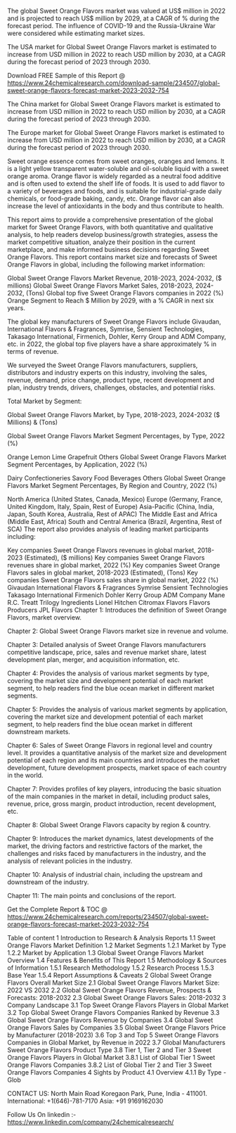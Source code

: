 The global Sweet Orange Flavors market was valued at US$ million in 2022 and is projected to reach US$ million by 2029, at a CAGR of % during the forecast period. The influence of COVID-19 and the Russia-Ukraine War were considered while estimating market sizes.

The USA market for Global Sweet Orange Flavors market is estimated to increase from USD million in 2022 to reach USD million by 2030, at a CAGR during the forecast period of 2023 through 2030.

Download FREE Sample of this Report @ https://www.24chemicalresearch.com/download-sample/234507/global-sweet-orange-flavors-forecast-market-2023-2032-754

The China market for Global Sweet Orange Flavors market is estimated to increase from USD million in 2022 to reach USD million by 2030, at a CAGR during the forecast period of 2023 through 2030.

The Europe market for Global Sweet Orange Flavors market is estimated to increase from USD million in 2022 to reach USD million by 2030, at a CAGR during the forecast period of 2023 through 2030.

Sweet orange essence comes from sweet oranges, oranges and lemons. It is a light yellow transparent water-soluble and oil-soluble liquid with a sweet orange aroma. Orange flavor is widely regarded as a neutral food additive and is often used to extend the shelf life of foods. It is used to add flavor to a variety of beverages and foods, and is suitable for industrial-grade daily chemicals, or food-grade baking, candy, etc. Orange flavor can also increase the level of antioxidants in the body and thus contribute to health.

This report aims to provide a comprehensive presentation of the global market for Sweet Orange Flavors, with both quantitative and qualitative analysis, to help readers develop business/growth strategies, assess the market competitive situation, analyze their position in the current marketplace, and make informed business decisions regarding Sweet Orange Flavors. This report contains market size and forecasts of Sweet Orange Flavors in global, including the following market information:

Global Sweet Orange Flavors Market Revenue, 2018-2023, 2024-2032, ($ millions)
Global Sweet Orange Flavors Market Sales, 2018-2023, 2024-2032, (Tons)
Global top five Sweet Orange Flavors companies in 2022 (%)
Orange Segment to Reach $ Million by 2029, with a % CAGR in next six years.

The global key manufacturers of Sweet Orange Flavors include Givaudan, International Flavors & Fragrances, Symrise, Sensient Technologies, Takasago International, Firmenich, Dohler, Kerry Group and ADM Company, etc. in 2022, the global top five players have a share approximately % in terms of revenue.

We surveyed the Sweet Orange Flavors manufacturers, suppliers, distributors and industry experts on this industry, involving the sales, revenue, demand, price change, product type, recent development and plan, industry trends, drivers, challenges, obstacles, and potential risks.

Total Market by Segment:

Global Sweet Orange Flavors Market, by Type, 2018-2023, 2024-2032 ($ Millions) & (Tons)

Global Sweet Orange Flavors Market Segment Percentages, by Type, 2022 (%)

Orange
Lemon
Lime
Grapefruit
Others
Global Sweet Orange Flavors Market Segment Percentages, by Application, 2022 (%)

Dairy
Confectioneries
Savory Food
Beverages
Others
Global Sweet Orange Flavors Market Segment Percentages, By Region and Country, 2022 (%)

North America (United States, Canada, Mexico)
Europe (Germany, France, United Kingdom, Italy, Spain, Rest of Europe)
Asia-Pacific (China, India, Japan, South Korea, Australia, Rest of APAC)
The Middle East and Africa (Middle East, Africa)
South and Central America (Brazil, Argentina, Rest of SCA)
The report also provides analysis of leading market participants including:

Key companies Sweet Orange Flavors revenues in global market, 2018-2023 (Estimated), ($ millions)
Key companies Sweet Orange Flavors revenues share in global market, 2022 (%)
Key companies Sweet Orange Flavors sales in global market, 2018-2023 (Estimated), (Tons)
Key companies Sweet Orange Flavors sales share in global market, 2022 (%)
Givaudan
International Flavors & Fragrances
Symrise
Sensient Technologies
Takasago International
Firmenich
Dohler
Kerry Group
ADM Company
Mane
R.C. Treatt
Trilogy Ingredients
Lionel Hitchen
Citromax Flavors
Flavors Producers
JPL Flavors
Chapter 1: Introduces the definition of Sweet Orange Flavors, market overview.

Chapter 2: Global Sweet Orange Flavors market size in revenue and volume.

Chapter 3: Detailed analysis of Sweet Orange Flavors manufacturers competitive landscape, price, sales and revenue market share, latest development plan, merger, and acquisition information, etc.

Chapter 4: Provides the analysis of various market segments by type, covering the market size and development potential of each market segment, to help readers find the blue ocean market in different market segments.

Chapter 5: Provides the analysis of various market segments by application, covering the market size and development potential of each market segment, to help readers find the blue ocean market in different downstream markets.

Chapter 6: Sales of Sweet Orange Flavors in regional level and country level. It provides a quantitative analysis of the market size and development potential of each region and its main countries and introduces the market development, future development prospects, market space of each country in the world.

Chapter 7: Provides profiles of key players, introducing the basic situation of the main companies in the market in detail, including product sales, revenue, price, gross margin, product introduction, recent development, etc.

Chapter 8: Global Sweet Orange Flavors capacity by region & country.

Chapter 9: Introduces the market dynamics, latest developments of the market, the driving factors and restrictive factors of the market, the challenges and risks faced by manufacturers in the industry, and the analysis of relevant policies in the industry.

Chapter 10: Analysis of industrial chain, including the upstream and downstream of the industry.

Chapter 11: The main points and conclusions of the report.

Get the Complete Report & TOC @ https://www.24chemicalresearch.com/reports/234507/global-sweet-orange-flavors-forecast-market-2023-2032-754

Table of content
1 Introduction to Research & Analysis Reports
1.1 Sweet Orange Flavors Market Definition
1.2 Market Segments
1.2.1 Market by Type
1.2.2 Market by Application
1.3 Global Sweet Orange Flavors Market Overview
1.4 Features & Benefits of This Report
1.5 Methodology & Sources of Information
1.5.1 Research Methodology
1.5.2 Research Process
1.5.3 Base Year
1.5.4 Report Assumptions & Caveats
2 Global Sweet Orange Flavors Overall Market Size
2.1 Global Sweet Orange Flavors Market Size: 2022 VS 2032
2.2 Global Sweet Orange Flavors Revenue, Prospects & Forecasts: 2018-2032
2.3 Global Sweet Orange Flavors Sales: 2018-2032
3 Company Landscape
3.1 Top Sweet Orange Flavors Players in Global Market
3.2 Top Global Sweet Orange Flavors Companies Ranked by Revenue
3.3 Global Sweet Orange Flavors Revenue by Companies
3.4 Global Sweet Orange Flavors Sales by Companies
3.5 Global Sweet Orange Flavors Price by Manufacturer (2018-2023)
3.6 Top 3 and Top 5 Sweet Orange Flavors Companies in Global Market, by Revenue in 2022
3.7 Global Manufacturers Sweet Orange Flavors Product Type
3.8 Tier 1, Tier 2 and Tier 3 Sweet Orange Flavors Players in Global Market
3.8.1 List of Global Tier 1 Sweet Orange Flavors Companies
3.8.2 List of Global Tier 2 and Tier 3 Sweet Orange Flavors Companies
4 Sights by Product
4.1 Overview
4.1.1 By Type - Glob

CONTACT US:
North Main Road Koregaon Park, Pune, India - 411001.
International: +1(646)-781-7170
Asia: +91 9169162030

Follow Us On linkedin :- https://www.linkedin.com/company/24chemicalresearch/
